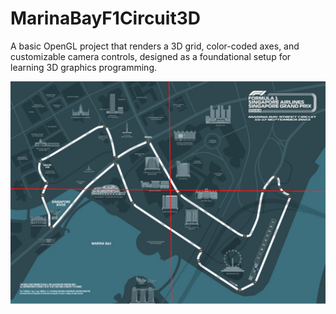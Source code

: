 # MarinaBayF1Circuit3D

A basic OpenGL project that renders a 3D grid, color-coded axes, and customizable camera controls, designed as a foundational setup for learning 3D graphics programming.

![alt text](2023-circuit-Singapore.jpg)
